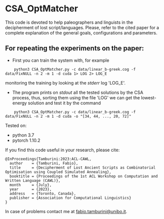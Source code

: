 # CSA_OptMatcher

This code is devoted to help paleographers and linguists in the decipherment of lost script/languages. Please, refer to the cited paper for a complete explanation of the general goals, configurations and parameters.

## For repeating the experiments on the paper:
- First you can train the system with, for example
```
    python3 CSA_OptMatcher.py -c data/linear_b-greek.cog -f data/FixNULL -n 2 -m 1 -d cuda 1> LOG 2> LOG_E
```
monitoring the training by looking at the *stderr* log 'LOG_E'. 

- The program prints on *stdout* all the tested solutions by the CSA process, thus, sorting them using the file 'LOG' we can get the lowest-energy solution and test it by the command
```
    python3 CSA_OptMatcher.py -c data/linear_b-greek.cog -f data/FixNULL -n 2 -m 1 -d cuda -o "[34, 44, ..., 20, 72]"
```

Tested on:
- python 3.7
- pytorch 1.10.2

If you find this code useful in your research, please cite:
```
@InProceedings{Tamburini:2023:ACL-CAWL,
  author    = {Tamburini, Fabio},
  title     = {Decipherment of Lost Ancient Scripts as Combinatorial Optimisation using Coupled Simulated Annealing},
  booktitle = {Proceedings of the 1st ACL Workshop on Computation and Written Language (CAWL)},
  month     = {July},
  year      = {2023},
  address   = {Toronto, Canada},
  publisher = {Association for Computational Linguistics}
}
```

In case of problems contact me at <fabio.tamburini@unibo.it>.
